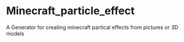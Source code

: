 # Minecraft_particle_effect
A Generator for creating minecraft partical effects from pictures or 3D models
